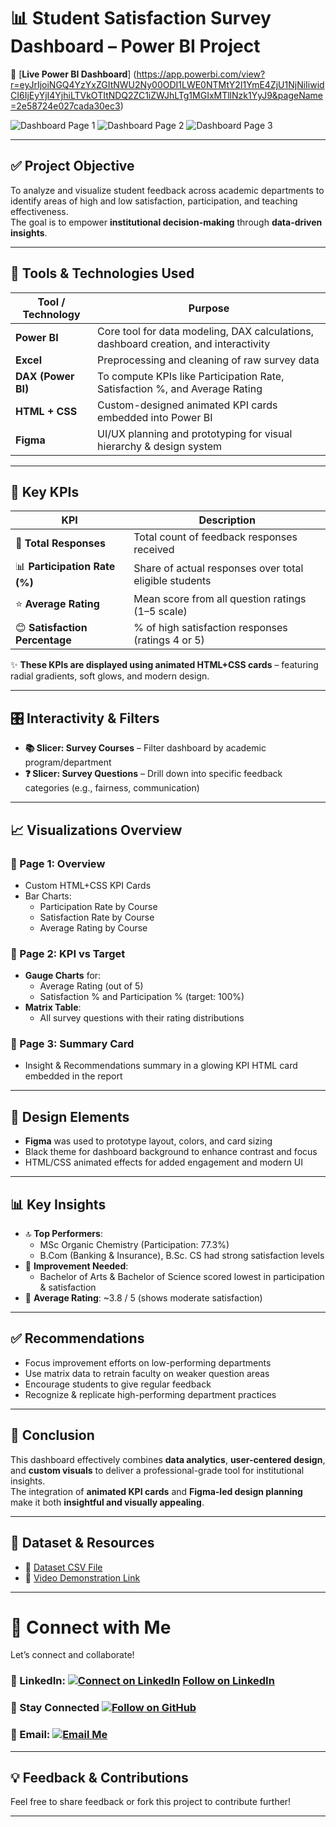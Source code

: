# 📊 Student Satisfaction Survey Dashboard – Power BI Project

🔗 [**Live Power BI Dashboard**] (https://app.powerbi.com/view?r=eyJrIjoiNGQ4YzYxZGItNWU2Ny00ODI1LWE0NTMtY2I1YmE4ZjU1NjNiIiwidCI6IjEyYjI4YjhiLTVkOTItNDQ2ZC1iZWJhLTg1MGIxMTllNzk1YyJ9&pageName=2e58724e027cada30ec3)

![Dashboard Page 1](https://github.com/datawithbiswajeet/Futute_DS_03_Student_Satisfaction_Survey_Report/blob/main/1.png)
![Dashboard Page 2](https://github.com/datawithbiswajeet/Futute_DS_03_Student_Satisfaction_Survey_Report/blob/main/2.png)
![Dashboard Page 3](https://github.com/datawithbiswajeet/Futute_DS_03_Student_Satisfaction_Survey_Report/blob/main/3.png)

---

## ✅ Project Objective

To analyze and visualize student feedback across academic departments to identify areas of high and low satisfaction, participation, and teaching effectiveness.  
The goal is to empower **institutional decision-making** through **data-driven insights**.

---

## 🧰 Tools & Technologies Used

| Tool / Technology | Purpose |
|-------------------|---------|
| **Power BI** | Core tool for data modeling, DAX calculations, dashboard creation, and interactivity |
| **Excel** | Preprocessing and cleaning of raw survey data |
| **DAX (Power BI)** | To compute KPIs like Participation Rate, Satisfaction %, and Average Rating |
| **HTML + CSS** | Custom-designed animated KPI cards embedded into Power BI |
| **Figma** | UI/UX planning and prototyping for visual hierarchy & design system |

---

## 📌 Key KPIs

| KPI | Description |
|-----|-------------|
| 🧾 **Total Responses** | Total count of feedback responses received |
| 📊 **Participation Rate (%)** | Share of actual responses over total eligible students |
| ⭐ **Average Rating** | Mean score from all question ratings (1–5 scale) |
| 😊 **Satisfaction Percentage** | % of high satisfaction responses (ratings 4 or 5) |

✨ **These KPIs are displayed using animated HTML+CSS cards** – featuring radial gradients, soft glows, and modern design.

---

## 🎛️ Interactivity & Filters

- **📚 Slicer: Survey Courses** – Filter dashboard by academic program/department  
- **❓ Slicer: Survey Questions** – Drill down into specific feedback categories (e.g., fairness, communication)

---

## 📈 Visualizations Overview

### 🔹 Page 1: Overview
- Custom HTML+CSS KPI Cards  
- Bar Charts:
  - Participation Rate by Course  
  - Satisfaction Rate by Course  
  - Average Rating by Course  

### 🔹 Page 2: KPI vs Target
- **Gauge Charts** for:
  - Average Rating (out of 5)  
  - Satisfaction % and Participation % (target: 100%)  
- **Matrix Table**:
  - All survey questions with their rating distributions

### 🔹 Page 3: Summary Card
- Insight & Recommendations summary in a glowing KPI HTML card embedded in the report

---

## 🎨 Design Elements

- **Figma** was used to prototype layout, colors, and card sizing  
- Black theme for dashboard background to enhance contrast and focus  
- HTML/CSS animated effects for added engagement and modern UI

---

## 📊 Key Insights

- 🔝 **Top Performers**:
  - MSc Organic Chemistry (Participation: 77.3%)  
  - B.Com (Banking & Insurance), B.Sc. CS had strong satisfaction levels  
- 🚩 **Improvement Needed**:
  - Bachelor of Arts & Bachelor of Science scored lowest in participation & satisfaction  
- 🌟 **Average Rating**: ~3.8 / 5 (shows moderate satisfaction)

---

## ✅ Recommendations

- Focus improvement efforts on low-performing departments  
- Use matrix data to retrain faculty on weaker question areas  
- Encourage students to give regular feedback  
- Recognize & replicate high-performing department practices

---

## 📌 Conclusion

This dashboard effectively combines **data analytics**, **user-centered design**, and **custom visuals** to deliver a professional-grade tool for institutional insights.  
The integration of **animated KPI cards** and **Figma-led design planning** make it both **insightful and visually appealing**.

---

## 📂 Dataset & Resources

- 📁 [Dataset CSV File](https://github.com/datawithbiswajeet/Futute_DS_03_Student_Satisfaction_Survey_Report/blob/main/Student_Satisfaction_Survey.csv)  
- 🎥 [Video Demonstration Link](https://github.com/datawithbiswajeet/Futute_DS_03_Student_Satisfaction_Survey_Report/blob/main/student%20survey%20dashboard.mp4)

---

# 🔗 Connect with Me
Let’s connect and collaborate!

### 💼 LinkedIn: [![Connect on LinkedIn](https://img.shields.io/badge/LinkedIn-Connect-blue?logo=linkedin&style=social)](https://www.linkedin.com/in/datawithbiswajeet) <a class="libutton" href="https://www.linkedin.com/comm/mynetwork/discovery-see-all?usecase=PEOPLE_FOLLOWS&followMember=datawithbiswajeet" target="_blank">Follow on LinkedIn</a>

### 🙌 Stay Connected [![Follow on GitHub](https://img.shields.io/github/followers/datawithbiswajeet?label=Follow%20Me&style=social)](https://github.com/datawithbiswajeet)

### 📧 Email: [![Email Me](https://img.shields.io/badge/Email-Contact%20Me-red?style=social&logo=gmail)](mailto:datawithbiswajeet@gmail.com)

---

## 💡 Feedback & Contributions

Feel free to share feedback or fork this project to contribute further!

---


